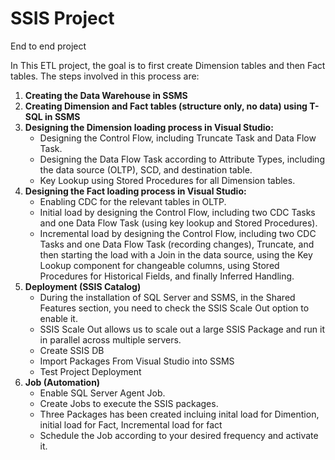 # SSIS Project
End to end project

In This ETL project, the goal is to first create Dimension tables and then Fact tables. The steps involved in this process are:

1. **Creating the Data Warehouse in SSMS**
2. **Creating Dimension and Fact tables (structure only, no data) using T-SQL in SSMS**
3. **Designing the Dimension loading process in Visual Studio:**
   - Designing the Control Flow, including Truncate Task and Data Flow Task.
   - Designing the Data Flow Task according to Attribute Types, including the data source (OLTP), SCD, and destination table.
   - Key Lookup using Stored Procedures for all Dimension tables.
4. **Designing the Fact loading process in Visual Studio:**
   - Enabling CDC for the relevant tables in OLTP.
   - Initial load by designing the Control Flow, including two CDC Tasks and one Data Flow Task (using key lookup and Stored Procedures).
   - Incremental load by designing the Control Flow, including two CDC Tasks and one Data Flow Task (recording changes), Truncate, and then starting the load with a Join in the data source, using the Key Lookup component for changeable columns, using Stored Procedures for Historical Fields, and finally Inferred Handling.
5. **Deployment (SSIS Catalog)**
   - During the installation of SQL Server and SSMS, in the Shared Features section, you need to check the SSIS Scale Out option to enable it.
   - SSIS Scale Out allows us to scale out a large SSIS Package and run it in parallel across multiple servers.
   - Create SSIS DB
   - Import Packages From Visual Studio into SSMS
   - Test Project Deployment
5. **Job (Automation)**
   - Enable SQL Server Agent Job.
   - Create Jobs to execute the SSIS packages.
   - Three Packages has been created incluing inital load for Dimention, initial load for Fact, Incremental load for fact
   - Schedule the Job according to your desired frequency and activate it.
